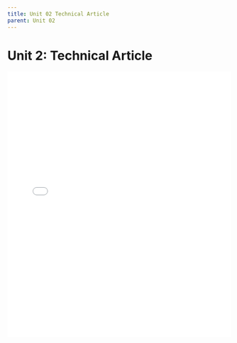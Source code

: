 ```yaml
---
title: Unit 02 Technical Article
parent: Unit 02
---
```


# Unit 2: Technical Article

<embed src="../assets/unit2/unit02_tech_article.pdf" width="100%" height="600px" type="application/pdf">
